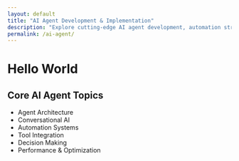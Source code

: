 ```yaml
---
layout: default
title: "AI Agent Development & Implementation"
description: "Explore cutting-edge AI agent development, automation strategies, and machine learning implementation guides. Master the future of intelligent systems."
permalink: /ai-agent/
---
```


# Hello World

## Core AI Agent Topics

* Agent Architecture
* Conversational AI
* Automation Systems
* Tool Integration
* Decision Making
* Performance & Optimization